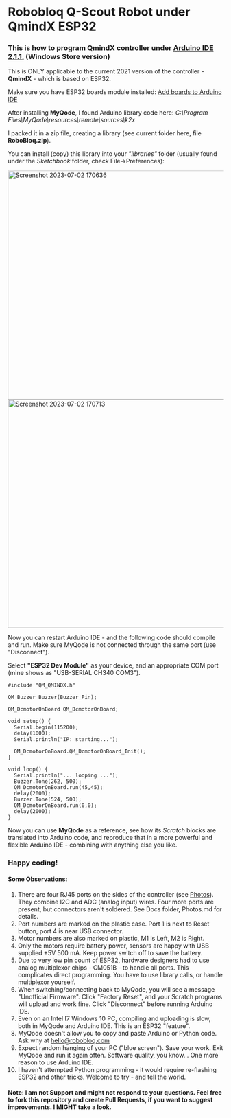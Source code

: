 # Robobloq Q-Scout Robot under QmindX ESP32

### This is how to program QmindX controller under [Arduino IDE 2.1.1.](https://www.arduino.cc/en/software) (Windows Store version)

This is ONLY applicable to the current 2021 version of the controller - **QmindX** - which is based on ESP32.

Make sure you have ESP32 boards module installed: [Add boards to Arduino IDE](https://support.arduino.cc/hc/en-us/articles/360016119519-Add-boards-to-Arduino-IDE)

After installing **MyQode**, I found Arduino library code here: *C:\Program Files\MyQode\resources\remote\sources\k2x*

I packed it in a zip file, creating a library (see current folder here, file **RoboBloq.zip**).

You can install (copy) this library into your *"libraries"* folder (usually found under the *Sketchbook* folder, check File->Preferences):

<img width="533" alt="Screenshot 2023-07-02 170636" src="https://github.com/slgrobotics/q-scout/assets/16037285/810ba41d-34a1-4bb0-8881-ae2fe8c8e895">

<img width="532" alt="Screenshot 2023-07-02 170713" src="https://github.com/slgrobotics/q-scout/assets/16037285/822a83df-3899-4e5b-9799-7af9779efb4e">

Now you can restart Arduino IDE - and the following code should compile and run. Make sure MyQode is not connected through the same port (use "Disconnect").

Select **"ESP32 Dev Module"** as your device, and an appropriate COM port (mine shows as "USB-SERIAL CH340 COM3").

```
#include "QM_QMINDX.h"

QM_Buzzer Buzzer(Buzzer_Pin);

QM_DcmotorOnBoard QM_DcmotorOnBoard;

void setup() {
  Serial.begin(115200);
  delay(1000);
  Serial.println("IP: starting...");

  QM_DcmotorOnBoard.QM_DcmotorOnBoard_Init();
}

void loop() {
  Serial.println("... looping ...");
  Buzzer.Tone(262, 500);
  QM_DcmotorOnBoard.run(45,45);
  delay(2000);
  Buzzer.Tone(524, 500);
  QM_DcmotorOnBoard.run(0,0);
  delay(2000);
}
```

Now you can use **MyQode** as a reference, see how its *Scratch* blocks are translated into Arduino code, and reproduce that in a more powerful and flexible Arduino IDE - combining with anything else you like.

### Happy coding!

#### Some Observations:

1. There are four RJ45 ports on the sides of the controller (see [Photos](https://github.com/slgrobotics/q-scout/blob/main/Docs/Photos.md)). They combine I2C and ADC (analog input) wires. Four more ports are present, but connectors aren't soldered. See Docs folder, Photos.md for details.
2. Port numbers are marked on the plastic case. Port 1 is next to Reset button, port 4 is near USB connector.
3. Motor numbers are also marked on plastic, M1 is Left, M2 is Right.
4. Only the motors require battery power, sensors are happy with USB supplied +5V 500 mA. Keep power switch off to save the battery.
5. Due to very low pin count of ESP32, hardware designers had to use analog multiplexor chips - CM051B - to handle all ports. This complicates direct programming. You have to use library calls, or handle multiplexor yourself.
6. When switching/connecting back to MyQode, you will see a message "Unofficial Firmware". Click "Factory Reset", and your Scratch programs will upload and work fine. Click "Disconnect" before running Arduino IDE.
7. Even on an Intel I7 Windows 10 PC, compiling and uploading is slow, both in MyQode and Arduino IDE. This is an ESP32 "feature".
8. MyQode doesn't allow you to copy and paste Arduino or Python code. Ask why at hello@robobloq.com
9. Expect random hanging of your PC ("blue screen"). Save your work. Exit MyQode and run it again often. Software quality, you know... One more reason to use Arduino IDE.
10. I haven't attempted Python programming - it would require re-flashing ESP32 and other tricks. Welcome to try - and tell the world.

#### Note: I am not Support and might not respond to your questions. Feel free to fork this repository and create Pull Requests, if you want to suggest improvements. I MIGHT take a look.


